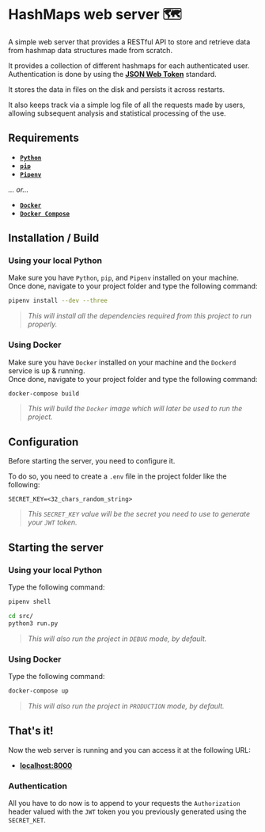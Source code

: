 # HashMaps web server 🗺

A simple web server that provides a RESTful API to store and
retrieve data from hashmap data structures made from scratch.

It provides a collection of different hashmaps for each authenticated user.  
Authentication is done by using the **[JSON Web Token](https://jwt.io/)** standard.

It stores the data in files on the disk and persists it across restarts.

It also keeps track via a simple log file of all the requests made by users,
allowing subsequent analysis and statistical processing of the use.

## Requirements

- **[`Python`](https://www.python.org/downloads/)**
- **[`pip`](https://pypi.org/project/pip/)**
- **[`Pipenv`](https://pipenv.pypa.io/en/latest/)**

*... or...*

- **[`Docker`](https://www.docker.com/)**
- **[`Docker Compose`](https://docs.docker.com/compose/)**

## Installation / Build

### Using your local Python

Make sure you have `Python`, `pip`, and `Pipenv` installed on your machine.  
Once done, navigate to your project folder and type the following command:

```sh
pipenv install --dev --three
```

> *This will install all the dependencies required from this project to run properly.*

### Using Docker

Make sure you have `Docker` installed on your machine and the `Dockerd` service is up & running.  
Once done, navigate to your project folder and type the following command:

```sh
docker-compose build
```

> *This will build the `Docker` image which will later be used to run the project.*

## Configuration

Before starting the server, you need to configure it.

To do so, you need to create a `.env` file in the project folder like the following:
```
SECRET_KEY=<32_chars_random_string>
```

> *This `SECRET_KEY` value will be the secret you need to use to generate your `JWT` token.*

## Starting the server

### Using your local Python

Type the following command:

```sh
pipenv shell

cd src/
python3 run.py
```

> *This will also run the project in `DEBUG` mode, by default.*

### Using Docker

Type the following command:

```sh
docker-compose up
```

> *This will also run the project in `PRODUCTION` mode, by default.*

## That's it!

Now the web server is running and you can access it at the following URL:

- **[localhost:8000](http://localhost:8000/)**

### Authentication

All you have to do now is to append to your requests the `Authorization` header
valued with the `JWT` token you you previously generated using the `SECRET_KET`.
